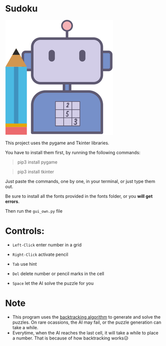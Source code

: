 # Sudoku

![Logo](https://github.com/AgnirudraSil/Sudoku/blob/master/icon.png)


This project uses the pygame and Tkinter libraries.

You have to install them first, by running the following commands:

> pip3 install pygame

> pip3 install tkinter

Just paste the commands, one by one, in your terminal, or just type them out.

Be sure to install all the fonts provided in the fonts folder, or you **will get errors**.

Then run the `gui_own.py` file

# Controls:

* `Left-Click` enter number in a grid

* `Right-Click` activate pencil

* `Tab` use hint

* `Del` delete number or pencil marks in the cell

* `Space` let the AI solve the puzzle for you

# Note

* This program uses the [backtracking algorithm](https://en.wikipedia.org/wiki/Backtracking) to generate and solve the puzzles. On rare ocassions, the AI may fail, or the puzzle generation can take a while.
* Everytime, when the AI reaches the last cell, it will take a while to place a number. That is because of how backtracking works😥
